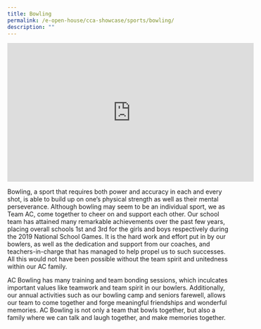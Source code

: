 ```yaml
---
title: Bowling
permalink: /e-open-house/cca-showcase/sports/bowling/
description: ""
---
```

<center><iframe allowfullscreen="" allow="accelerometer; autoplay; clipboard-write; encrypted-media; gyroscope; picture-in-picture; web-share" frameborder="0" title="YouTube video player" src="https://www.youtube.com/embed/-EcC_qJZolY" height="315" width="560"></iframe></center>

Bowling, a sport that requires both power and accuracy in each and every shot, is able to build up on one’s physical strength as well as their mental perseverance. Although bowling may seem to be an individual sport, we as Team AC, come together to cheer on and support each other. Our school team has attained many remarkable achievements over the past few years, placing overall schools 1st and 3rd for the girls and boys respectively during the 2019 National School Games. It is the hard work and effort put in by our bowlers, as well as the dedication and support from our coaches, and teachers-in-charge that has managed to help propel us to such successes. All this would not have been possible without the team spirit and unitedness within our AC family.

  

AC Bowling has many training and team bonding sessions, which inculcates important values like teamwork and team spirit in our bowlers. Additionally, our annual activities such as our bowling camp and seniors farewell, allows our team to come together and forge meaningful friendships and wonderful memories. AC Bowling is not only a team that bowls together, but also a family where we can talk and laugh together, and make memories together.